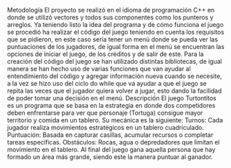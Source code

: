 Metodología 
El proyecto se realizó en el idioma de programación C++ en donde se utilizó vectores y 
todos sus componentes como los punteros y arreglos. 
Ya teniendo listo la idea del programa y de cómo funciona el juego se procedió ha realizar 
el código del juego teniendo en cuenta los requisitos que se pidieron, en este caso sería 
tener un menú donde se pueda ver las puntuaciones de los jugadores, de igual forma en 
el menú se encuentran las opciones de iniciar el juego, de los créditos y de salir de este. 
Para la creación del código del juego se han utilizado distintas bibliotecas, de igual 
manera se han hecho uso de varias funciones que van ayudar al entendimiento del código 
y agregar información nueva cuando se necesite, a la vez se hizo uso del ciclo do while 
que va ayudar a que el juego se repita las veces que el jugador quiera volver a jugar, esto 
dando la facilidad de poder tomar una decisión en el menú. 
Descripción 
El juego Turtontitos es un programa que se basa en la estrategia en donde dos competidores deben 
enfrentarse para ver que personaje (Tortuga) consigue mayor territorio y comida en un tablero. Su 
mecánica es la siguiente: 
 Turnos: Cada jugador realiza movimientos estratégicos en un tablero cuadriculado. 
 Puntuación: Basada en capturar casillas, acumular recursos o completar tareas específicas. 
 Obstáculos: Rocas, agua o depredadores que limitan el movimiento en el tablero. 
 Al final del juego gana aquella persona que hay formado un área más grande, siendo este la manera 
 puntuar al ganador.

